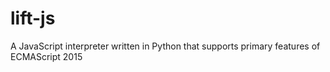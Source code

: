 # lift-js
A JavaScript interpreter written in Python that supports primary features of ECMAScript 2015
